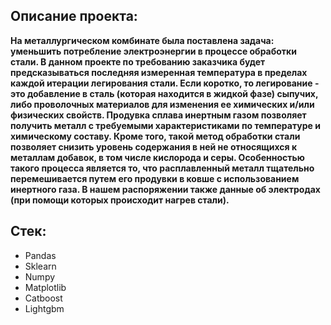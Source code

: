 ## Описание проекта: 
**На металлургическом комбинате была поставлена задача: уменьшить потребление электроэнергии в процессе обработки стали. В данном проекте по требованию заказчика будет предсказываться последняя измеренная температура в пределах каждой итерации легирования стали. Если коротко, то легирование - это добавление в сталь (которая находится в жидкой фазе) сыпучих, либо проволочных материалов для изменения ее химических и/или физических свойств. Продувка сплава инертным газом позволяет получить металл с требуемыми характеристиками по температуре и химическому составу. Кроме того, такой метод обработки стали позволяет снизить уровень содержания в ней не относящихся к металлам добавок, в том числе кислорода и серы. Особенностью такого процесса является то, что расплавленный металл тщательно перемешивается путем его продувки в ковше с использованием инертного газа. В нашем распоряжении также данные об электродах (при помощи которых происходит нагрев стали).**

## Стек:
* Pandas
* Sklearn 
* Numpy
* Matplotlib
* Catboost
* Lightgbm
